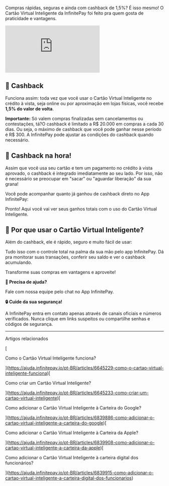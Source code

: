 Compras rápidas, seguras e ainda com cashback de 1,5%? É isso mesmo! O Cartão Virtual Inteligente da InfinitePay foi feito pra quem gosta de praticidade e vantagens.

<iframe src="https://www.youtube.com/embed/6uV2AJS1uVI" frameborder="0" allowfullscreen="allowfullscreen"></iframe>

## 🤑 **Cashback**

Funciona assim: toda vez que você usar o Cartão Virtual Inteligente no crédito à vista, seja online ou por aproximação em lojas físicas, você recebe **1,5% do valor de volta**.

**Importante:** Só valem compras finalizadas sem cancelamentos ou contestações, tá?O cashback é limitado a R$ 20.000 em compras a cada 30 dias. Ou seja, o máximo de cashback que você pode ganhar nesse período é R$ 300. A InfinitePay pode ajustar as condições do cashback quando necessário.

## **💸 Cashback na hora!**

Assim que você usa seu cartão e tem um pagamento no crédito à vista aprovado, o cashback é integrado imediatamente ao seu lado. Por isso, não é necessário se preocupar em "sacar" ou "aguardar liberação" da sua grana!

Você pode acompanhar quanto já ganhou de cashback direto no App InfinitePay:

Pronto! Aqui você vai ver seus ganhos totais com o uso do Cartão Virtual Inteligente.

## **🛒 Por que usar o Cartão Virtual Inteligente?**

Além do cashback, ele é rápido, seguro e muito fácil de usar:

Tudo isso com o controle total na palma da sua mão pelo app InfinitePay. Dá pra monitorar suas transações, conferir seu saldo e ver o cashback acumulando.

Transforme suas compras em vantagens e aproveite!

**🔔 Precisa de ajuda?**

Fale com nossa equipe pelo chat no App InfinitePay.

**🔒 Cuide da sua segurança!**

A InfinitePay entra em contato apenas através de canais oficiais e números verificados. Nunca clique em links suspeitos ou compartilhe senhas e códigos de segurança.

___

Artigos relacionados

[

Como o Cartão Virtual Inteligente funciona?

](https://ajuda.infinitepay.io/pt-BR/articles/6645229-como-o-cartao-virtual-inteligente-funciona)[

Como criar um Cartão Virtual Inteligente?

](https://ajuda.infinitepay.io/pt-BR/articles/6645233-como-criar-um-cartao-virtual-inteligente)[

Como adicionar o Cartão Virtual Inteligente à Carteira do Google?

](https://ajuda.infinitepay.io/pt-BR/articles/6839886-como-adicionar-o-cartao-virtual-inteligente-a-carteira-do-google)[

Como adicionar o Cartão Virtual Inteligente à Carteira da Apple?

](https://ajuda.infinitepay.io/pt-BR/articles/6839908-como-adicionar-o-cartao-virtual-inteligente-a-carteira-da-apple)[

Como adicionar o Cartão Virtual Inteligente à carteira digital dos funcionários?

](https://ajuda.infinitepay.io/pt-BR/articles/6839915-como-adicionar-o-cartao-virtual-inteligente-a-carteira-digital-dos-funcionarios)